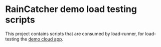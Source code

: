 # RainCatcher demo load testing scripts

This project contains scripts that are consumed by load-runner, for
 load-testing the [demo cloud app](https://github.com/feedhenry-raincatcher/raincatcher-demo-cloud).
